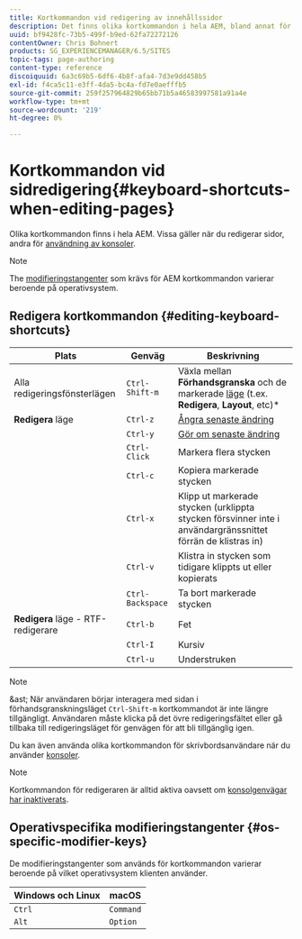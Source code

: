 ```yaml
---
title: Kortkommandon vid redigering av innehållssidor
description: Det finns olika kortkommandon i hela AEM, bland annat för sidredigering
uuid: bf9428fc-73b5-499f-b9ed-62fa72272126
contentOwner: Chris Bohnert
products: SG_EXPERIENCEMANAGER/6.5/SITES
topic-tags: page-authoring
content-type: reference
discoiquuid: 6a3c69b5-6df6-4b8f-afa4-7d3e9dd458b5
exl-id: f4ca5c11-e3ff-4da5-bc4a-fd7e0aefffb5
source-git-commit: 259f257964829b65bb71b5a46583997581a91a4e
workflow-type: tm+mt
source-wordcount: '219'
ht-degree: 0%

---
```


# Kortkommandon vid sidredigering{#keyboard-shortcuts-when-editing-pages}

Olika kortkommandon finns i hela AEM. Vissa gäller när du redigerar sidor, andra för [användning av konsoler](/help/sites-authoring/keyboard-shortcuts.md).

>[!NOTE]
>
>The [modifieringstangenter](/help/sites-authoring/page-authoring-keyboard-shortcuts.md#os-specific-modifier-keys) som krävs för AEM kortkommandon varierar beroende på operativsystem.

## Redigera kortkommandon {#editing-keyboard-shortcuts}

| Plats | Genväg | Beskrivning |
|---|---|---|
| Alla redigeringsfönsterlägen | `Ctrl-Shift-m` | Växla mellan **Förhandsgranska** och de markerade [läge](/help/sites-authoring/author-environment-tools.md#page-modes)</a> (t.ex. **Redigera**, **Layout**, etc)* |
| **Redigera** läge | `Ctrl-z` | [Ångra senaste ändring](/help/sites-authoring/editing-content.md#undoing-and-redoing-page-edits) |
|  | `Ctrl-y` | [Gör om senaste ändring](/help/sites-authoring/editing-content.md#undoing-and-redoing-page-edits) |
|  | `Ctrl-Click` | Markera flera stycken |
|  | `Ctrl-c` | Kopiera markerade stycken |
|  | `Ctrl-x` | Klipp ut markerade stycken (urklippta stycken försvinner inte i användargränssnittet förrän de klistras in) |
|  | `Ctrl-v` | Klistra in stycken som tidigare klippts ut eller kopierats |
|  | `Ctrl-Backspace` | Ta bort markerade stycken |
| **Redigera** läge - RTF-redigerare | `Ctrl-b` | Fet |
|  | `Ctrl-I` | Kursiv |
|  | `Ctrl-u` | Understruken |

>[!NOTE]
>
>&amp;ast; När användaren börjar interagera med sidan i förhandsgranskningsläget `Ctrl-Shift-m` kortkommandot är inte längre tillgängligt. Användaren måste klicka på det övre redigeringsfältet eller gå tillbaka till redigeringsläget för genvägen för att bli tillgänglig igen.

Du kan även använda olika kortkommandon för skrivbordsanvändare när du använder [konsoler](/help/sites-authoring/keyboard-shortcuts.md).

>[!NOTE]
>
>Kortkommandon för redigeraren är alltid aktiva oavsett om [konsolgenvägar har inaktiverats](/help/sites-authoring/keyboard-shortcuts.md#deactivating-keyboard-shortcuts).

## Operativspecifika modifieringstangenter {#os-specific-modifier-keys}

De modifieringstangenter som används för kortkommandon varierar beroende på vilket operativsystem klienten använder.

| Windows och Linux | macOS |
|---|---|
| `Ctrl` | `Command` |
| `Alt` | `Option` |
